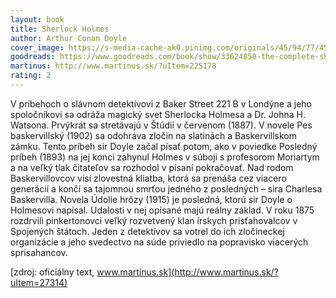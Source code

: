 ```yaml
---
layout: book
title: Sherlock Holmes
author: Arthur Conan Doyle
cover_image: https://s-media-cache-ak0.pinimg.com/originals/45/94/77/45947764361fa473c5e3fd8858809142.jpg
goodreads: https://www.goodreads.com/book/show/33624850-the-complete-sherlock-holmes?from_search=true
martinus: http://www.martinus.sk/?uItem=225178
rating: 2
---
```

V príbehoch o slávnom detektívovi z Baker Street 221 B v Londýne a jeho spoločníkovi sa odráža magický svet Sherlocka Holmesa a Dr. Johna H. Watsona. Prvýkrát sa stretávajú v Štúdii v červenom (1887). V novele Pes baskervillský (1902) sa odohráva zločin na slatinách a Baskervillskom zámku. Tento príbeh sir Doyle začal písať potom, ako v poviedke Posledný príbeh (1893) na jej konci zahynul Holmes v súboji s profesorom Moriartym a na veľký tlak čitateľov sa rozhodol v písaní pokračovať. Nad rodom Baskervillovcov visí zlovestná kliatba, ktorá sa prenáša cez viacero generácií a končí sa tajomnou smrťou jedného z posledných – sira Charlesa Baskervilla. Novela Údolie hrôzy (1915) je posledná, ktorú sir Doyle o Holmesovi napísal. Udalosti v nej opísané majú reálny základ. V roku 1875 rozdrvili pinkertonovci veľký rozvetvený klan írskych prisťahovalcov v Spojených štátoch. Jeden z detektívov sa votrel do ich zločineckej organizácie a jeho svedectvo na súde priviedlo na popravisko viacerých sprisahancov. 

[zdroj: oficiálny text, www.martinus.sk](http://www.martinus.sk/?uItem=27314)
